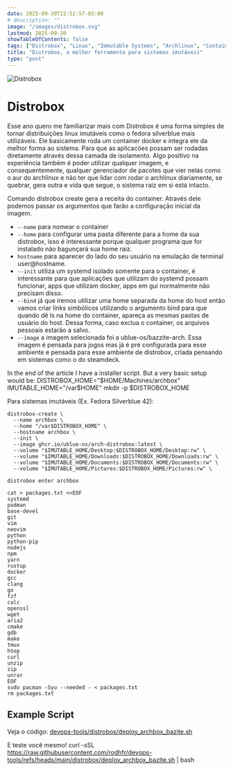 ```yaml
---
date: 2025-09-30T22:52:57-03:00
# description: ""
image: "/images/distrobox.svg"
lastmod: 2025-09-30
showTableOfContents: false
tags: ["Distrobox", "Linux", "Immutable Systems", "Archlinux", "Containers"]
title: "Distrobox, a melhor ferramenta para sistemas imutáveis"
type: "post"
---
```

![Distrobox](/images/distrobox.svg "Uma caixa de pandora")

# Distrobox 

Esse ano quero me familiarizar mais com 
Distrobox é uma forma simples de tornar distribuições linux imutáveis como o fedora silverblue mais utilizáveis. Ele basicamente roda um container docker e integra ele da melhor forma ao sistema. Para que as aplicacões possam ser rodadas diretamente através dessa camada de isolamento.
Algo positivo na experiência também é poder utilizar qualquer imagem, e consequentemente, qualquer gerenciador de pacotes que vier nelas como o aur do archlinux e não ter que lidar com rodar o archlinux diariamente, se quebrar, gera outra e vida que segue, o sistema raiz em si está intacto.

Comando distrobox create gera a receita do container. Através dele podemos passar os argumentos que farão a configuração inicial da imagem. 
* `--name` para nomear o container
* `--home` para configurar uma pasta diferente para a home da sua distrobox, isso é interessante porque qualquer programa que for instalado não bagunçará sua home raiz.
* `hostname` para aparecer do lado do seu usuário na emulação de terminal user@hostname.
* `--init` utiliza um systemd isolado somente para o container, é interessante para que aplicações que utilizam do systemd possam funcionar, apps que utilizam docker, apps em gui normalmente não precisam disso.
* `--bind` já que iremos utilizar uma home separada da home do host então vamos criar links simbólicos utilizando o argumento bind para que quando dê ls na home do container, apareça as mesmas pastas de usuário do host. Dessa forma, caso exclua o container, os arquivos pessoais estarão a salvo.
* `--image` a imagem selecionada foi a ublue-os/bazzite-arch. Essa imagem é pensada para jogos mas já é pré configurada para esse ambiente e pensada para esse ambiente de distrobox, criada pensando em sistemas como o do steamdeck.

In the end of the article I have a installer script. But a very basic setup would be:
DISTROBOX_HOME="$HOME/Machines/archbox"
IMUTABLE_HOME="/var$HOME"
mkdir -p $DISTROBOX_HOME

Para sistemas imutáveis (Ex. Fedora Silverblue 42):
```shell
distrobox-create \
  --name archbox \
  --home "/var$DISTROBOX_HOME" \
  --hostname archbox \
  --init \
  --image ghcr.io/ublue-os/arch-distrobox:latest \
  --volume "$IMUTABLE_HOME/Desktop:$DISTROBOX_HOME/Desktop:rw" \
  --volume "$IMUTABLE_HOME/Downloads:$DISTROBOX_HOME/Downloads:rw" \
  --volume "$IMUTABLE_HOME/Documents:$DISTROBOX_HOME/Documents:rw" \
  --volume "$IMUTABLE_HOME/Pictures:$DISTROBOX_HOME/Pictures:rw" \
```

```shell
distrobox enter archbox
```

```shell
cat > packages.txt <<EOF
systemd
podman
base-devel
git
vim
neovim
python
python-pip
nodejs
npm
yarn
rustup
docker
gcc
clang
go
fzf
calc
openssl
wget
aria2
cmake
gdb
make
tmux
htop
curl
unzip
zip
unrar
EOF
sudo pacman -Syu --needed - < packages.txt
rm packages.txt
```

## Example Script
Veja o código:
[devops-tools/distrobox/deploy_archbox_bazite.sh](https://github.com/rodhfr/devops-tools/blob/main/distrobox/deploy_archbox_bazite.sh)

E teste você mesmo! 
curl -sSL https://raw.githubusercontent.com/rodhfr/devops-tools/refs/heads/main/distrobox/deploy_archbox_bazite.sh | bash
